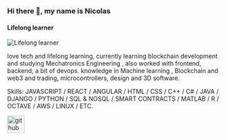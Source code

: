 ### Hi there 👋, my name is Nicolas
#### Lifelong learner
![Lifelong learner](https://media-exp1.licdn.com/dms/image/C5616AQGkD8tMUeqGzg/profile-displaybackgroundimage-shrink_350_1400/0/1594673417580?e=1653523200&v=beta&t=MSTUVjwEEWGNjH5tM3ZdgeKUwE4D7XhBzAteSvRt-M0)

love tech and lifelong learning, currently learning blockchain development and studying Mechatronics Engineering , also worked with frontend, backend, a bit of devops. knowledge in Machine learning , Blockchain and web3 and trading, microcontrollers, design and 3D software.

Skills: JAVASCRIPT / REACT / ANGULAR / HTML / CSS / C++ / C# / JAVA / DJANGO / PYTHON / SQL & NOSQL / SMART CONTRACTS / MATLAB / R / OCTAVE / AWS / LINUX / ETC. 

[<img src='https://content.linkedin.com/content/dam/me/business/en-us/amp/brand-site/v2/bg/LI-Bug.svg.original.svg' alt='github' height='40'>](https://www.linkedin.com/in/nicolaslizarazo/)  
